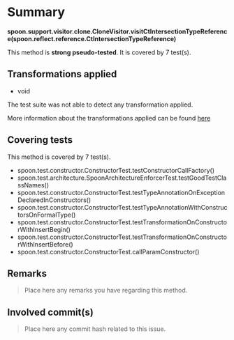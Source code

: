 # Summary
**spoon.support.visitor.clone.CloneVisitor.visitCtIntersectionTypeReference(spoon.reflect.reference.CtIntersectionTypeReference)**

This method is **strong pseudo-tested**.
It is covered by 7 test(s). 


## Transformations applied

- void


The test suite was not able to detect any transformation applied.

More information about the transformations applied can be found [here](https://github.com/STAMP-project/pitest-descartes)

## Covering tests
This method is covered by 7 test(s).
* spoon.test.constructor.ConstructorTest.testConstructorCallFactory()
* spoon.test.architecture.SpoonArchitectureEnforcerTest.testGoodTestClassNames()
* spoon.test.constructor.ConstructorTest.testTypeAnnotationOnExceptionDeclaredInConstructors()
* spoon.test.constructor.ConstructorTest.testTypeAnnotationWithConstructorsOnFormalType()
* spoon.test.constructor.ConstructorTest.testTransformationOnConstructorWithInsertBegin()
* spoon.test.constructor.ConstructorTest.testTransformationOnConstructorWithInsertBefore()
* spoon.test.constructor.ConstructorTest.callParamConstructor()


## Remarks
> Place here any remarks you have regarding this method.

## Involved commit(s)

> Place here any commit hash related to this issue.
